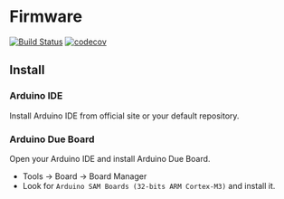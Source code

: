 # Firmware

[![Build Status](https://travis-ci.org/goiabada/firmware.svg?branch=master)](https://travis-ci.org/goiabada/firmware) [![codecov](https://codecov.io/gh/goiabada/firmware/branch/master/graph/badge.svg)](https://codecov.io/gh/goiabada/firmware)

## Install

### Arduino IDE
Install Arduino IDE from official site or your default repository.

### Arduino Due Board
Open your Arduino IDE and install Arduino Due Board.

* Tools -> Board -> Board Manager
* Look for `Arduino SAM Boards (32-bits ARM Cortex-M3)` and install it.

